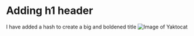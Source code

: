# Adding h1 header
I have added a hash to create a big and boldened title
![Image of Yaktocat](https://octodex.github.com/images/yaktocat.png)
